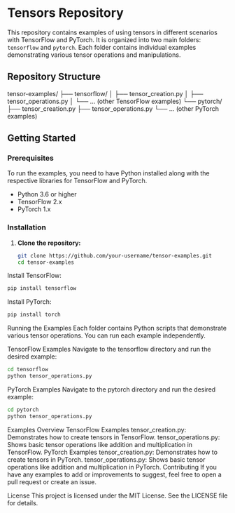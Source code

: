 # Tensors Repository

This repository contains examples of using tensors in different scenarios with TensorFlow and PyTorch. It is organized into two main folders: `tensorflow` and `pytorch`. Each folder contains individual examples demonstrating various tensor operations and manipulations.

## Repository Structure

tensor-examples/
├── tensorflow/
│ ├── tensor_creation.py
│ ├── tensor_operations.py
│ └── ... (other TensorFlow examples)
└── pytorch/
├── tensor_creation.py
├── tensor_operations.py
└── ... (other PyTorch examples)


## Getting Started

### Prerequisites

To run the examples, you need to have Python installed along with the respective libraries for TensorFlow and PyTorch.

- Python 3.6 or higher
- TensorFlow 2.x
- PyTorch 1.x

### Installation

1. **Clone the repository:**

   ```sh
   git clone https://github.com/your-username/tensor-examples.git
   cd tensor-examples
   ```
	
Install TensorFlow:

```sh
pip install tensorflow
```

Install PyTorch:

```sh
pip install torch
```

Running the Examples
Each folder contains Python scripts that demonstrate various tensor operations. You can run each example independently.

TensorFlow Examples
Navigate to the tensorflow directory and run the desired example:

```sh
cd tensorflow
python tensor_operations.py
```

PyTorch Examples
Navigate to the pytorch directory and run the desired example:

```sh
cd pytorch
python tensor_operations.py
```

Examples Overview
TensorFlow Examples
tensor_creation.py: Demonstrates how to create tensors in TensorFlow.
tensor_operations.py: Shows basic tensor operations like addition and multiplication in TensorFlow.
PyTorch Examples
tensor_creation.py: Demonstrates how to create tensors in PyTorch.
tensor_operations.py: Shows basic tensor operations like addition and multiplication in PyTorch.
Contributing
If you have any examples to add or improvements to suggest, feel free to open a pull request or create an issue.

License
This project is licensed under the MIT License. See the LICENSE file for details.
